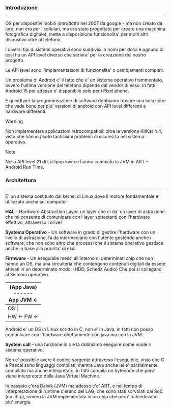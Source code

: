 ### Introduzione
---
OS per dispositivi mobili (introdotto nel 2007 da google - ma non creato da loro, non era per i cellulari, ma era stato progettato per creare una macchina fotografica digitale), mette a disposizione funzionalita' per molti altri dispositivi oltre al telefono.

I diversi tipi di sistemi operativi sono suddivisi in nomi per dolci e ognuno di essi ha un API level diverso che servira' per la creazione del nostro progetto.

Le API level sono l'implementazioni di funzionalita' o cambiamenti completi.

Un problema di Android e' il fatto che e' un sistema operativo frammentato, ovvero l'ultima versione del telefono dipende dal vendor di esso. In fatti Android 15 per adesso e' disponibile solo per i Pixel phone.

E quindi per la programmazione di software dobbiamo trovare una soluzione che vada bene per piu' versioni di android con API level differenti e hardware differenti.

> [!WARNING]
> Non implementare applicazioni retrocompatibili oltre la versione KitKat 4.4, visto che hanno $fixato$ tantissimi problemi di sicurezza nel sistema operativo.

>[!NOTE]
>Nella API level 21 di Lollipop invece hanno cambiato la JVM in ART - Android Run Time.
### Architettura
---
E' un sistema costituito dal kernel di Linux dove il motore fondamentale e' utilizzato anche sui computer

**HAL** - Hardware Abstraction Layer, un layer che ci da' un layer di astrazione che mi consente di comunicare con i layer sottostanti con l'hardware effettivo, attraverso i driver

**Systema Operativo** - Un software in grado di gestire l'hardware con un livello di astrazione, fa da intermediario con l'utente gestendo anche i software, che non sono altro che processi che il sistema operativo gestisce anche in base alla priorita' di essi.

**Firmware** - Un eseguibile messi all'interno di determinati chip che non hanno un OS, ma una circuiteria che contengono contenuti digitali da essere attivati in un determinato modo. (HDD, Scheda Audio) Che poi si collegano al Sistema operativo.

| (App Java)<br>   ------<br>App JVM <- |
| ------------------------------------- |
| OS               \|                   |
| HW <- FW  <-                          |
Android e' un OS in Linux scritto in C, non e' in Java, in fatti non posso comunicare con l'hardware direttamente con java ma con la JVM.

**System call** - una funzione in c e la dobbiamo eseguire come vuole il sistema operativo. 

Non e' possibile avere il codice sorgente attraverso l'eseguibile, visto che C e Pascal sono linguaggi compilati, mentre Java anche lei e' parzialmente compilato ma anche interpretato, in fatti compila un bytecode che pero' viene interpretato dalla Java Virtual Machine.

In passato c'era Dalvik (JVM) ma adesso c'e' ART, e nel tempo di interpretazione di runtime c'erano del LAG, che sono stati sorvolati dai SoC (un chip), ovvero la JVM implementata in un chip che pero' richiedevano piu' energia.
